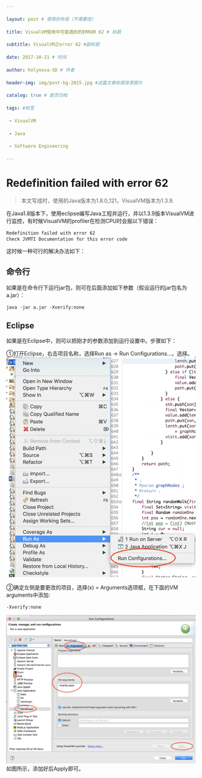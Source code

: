 ```yaml
---

layout: post # 使用的布局（不需要改）

title: VisualVM使用中可能遇到的ERROR 62 # 标题 

subtitle: VisualVM之error 62 #副标题

date: 2017-10-21 # 时间

author: holynova-SD # 作者

header-img: img/post-bg-2015.jpg #这篇文章标题背景图片

catalog: true # 是否归档

tags: #标签

 - VisualVM

 - Java

 - Software Engineering

---
```


# Redefinition failed with error 62

>本文写成时，使用的Java版本为1.8.0_121，VisualVM版本为1.3.9.

在Java1.8版本下，使用eclipse编写Java工程并运行，并以1.3.9版本VisualVM进行监控，有时候VisualVM的profiler在检测CPU时会报以下错误：

```
Redefinition failed with error 62
Check JVMTI Documentation for this error code
```
这时候一种可行的解决办法如下：

## 命令行

如果是在命令行下运行jar包，则可在后面添加如下参数（假设运行的jar包名为a.jar）：
```
java -jar a.jar -Xverify:none
```

## Eclipse

如果是在Eclipse中，则可以把刚才的参数添加到运行设置中。步骤如下：

①打开Eclipse，右击项目名称，选择Run as -> Run Configurations...，选择。
<img src="https://github.com/holynova-SD/Blog-Pictures/blob/master/2017-10-21/pic1.png?raw=true" alt="Loading..."/>

②确定左侧是要更改的项目，选择(x) = Arguments选项框，在下面的VM arguments中添加:
```
-Xverify:none
```
<img src="https://github.com/holynova-SD/Blog-Pictures/blob/master/2017-10-21/pic2.png?raw=true" alt="Loading..."/>
如图所示，添加好后Apply即可。